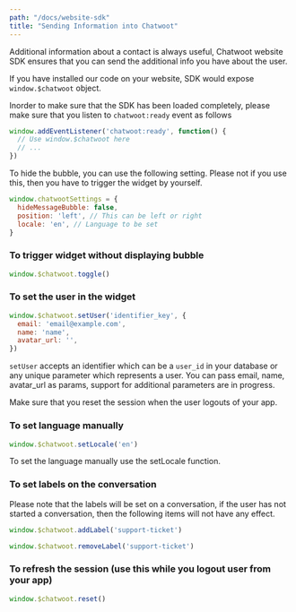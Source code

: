 ```yaml
---
path: "/docs/website-sdk"
title: "Sending Information into Chatwoot"
---
```



Additional information about a contact is always useful, Chatwoot website SDK ensures that you can send the additional info you have about the user.

If you have installed our code on your website, SDK would expose `window.$chatwoot` object.

Inorder to make sure that the SDK has been loaded completely, please make sure that you listen to `chatwoot:ready` event as follows

```js
window.addEventListener('chatwoot:ready', function() {
  // Use window.$chatwoot here
  // ...
})
```

To hide the bubble, you can use the following setting. Please not if you use this, then you have to trigger the widget by yourself.

```js
window.chatwootSettings = {
  hideMessageBubble: false,
  position: 'left', // This can be left or right
  locale: 'en', // Language to be set
}
```

### To trigger widget without displaying bubble

```js
window.$chatwoot.toggle()
```

### To set the user in the widget

```js
window.$chatwoot.setUser('identifier_key', {
  email: 'email@example.com',
  name: 'name',
  avatar_url: '',
})
```

`setUser` accepts an identifier which can be a `user_id` in your database or any unique parameter which represents a user. You can pass email, name, avatar_url as params, support for additional parameters are in progress.

Make sure that you reset the session when the user logouts of your app.

### To set language manually

```js
window.$chatwoot.setLocale('en')
```

To set the language manually use the setLocale function.

### To set labels on the conversation

Please note that the labels will be set on a conversation, if the user has not started a conversation, then the following items will not have any effect.

```js
window.$chatwoot.addLabel('support-ticket')

window.$chatwoot.removeLabel('support-ticket')
```

### To refresh the session (use this while you logout user from your app)

```js
window.$chatwoot.reset()
```
